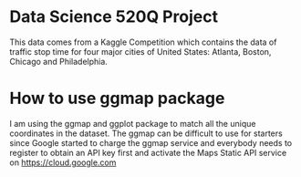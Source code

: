 # Data Science 520Q Project
This data comes from a Kaggle Competition which contains the data of traffic stop time for four major cities of United States: Atlanta, Boston, Chicago and Philadelphia.
# How to use ggmap package
I am using the ggmap and ggplot package to match all the unique coordinates in the dataset. The ggmap can be difficult to use for starters since Google started to charge the ggmap service and everybody needs to register to obtain an API key first and activate the Maps Static API service on https://cloud.google.com

